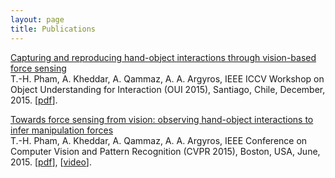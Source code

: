 ```yaml
---
layout: page
title: Publications
---
```


[Capturing and reproducing hand-object interactions through vision-based force sensing](/2015-06-07-cvpr)  
T.-H. Pham, A. Kheddar, A. Qammaz, A. A. Argyros, IEEE ICCV Workshop on Object Understanding for Interaction (OUI 2015), Santiago, Chile, December, 2015.
[[pdf](https://hal.archives-ouvertes.fr/hal-01372238/)].

[Towards force sensing from vision: observing hand-object interactions to infer manipulation forces](/2015-06-07-cvpr)  
T.-H. Pham, A. Kheddar, A. Qammaz, A. A. Argyros, IEEE Conference on Computer Vision and Pattern Recognition (CVPR 2015), Boston, USA, June, 2015.
[[pdf](https://hal.archives-ouvertes.fr/hal-01356136/)], [[video](http://www.youtube.com/watch?v=mtWwkOJkeXM)].
